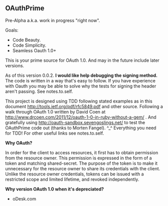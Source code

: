 **OAuthPrime**
---
Pre-Alpha a.k.a. work in progress "right now".

Goals:
 * Code Beauty.
 * Code Simplicity.
 * Seamless Oauth 1.0+

This is your prime source for OAuth 1.0.  And may in the future
include later versions.

As of this version 0.0.2. **I would like help debugging the signing
method.**  The code is written in a way that's easy to follow.  If
you have experience with Oauth you may be able to solve why the
tests for signing the header aren't passing.  See notes.to.self.

This project is designed using TDD following stated examples as in
this document http://tools.ietf.org/pdf/rfc5849.pdf and other source.
Following a walk through OAuth 1.0 written by David Coen at
http://www.drcoen.com/2011/12/oauth-1-0-in-ruby-without-a-gem/ .  And
gratefully using http://oauth-sandbox.sevengoslings.net/ to test
the OAuthPrime code out (thanks to Morten Fangel). ^_^
Everything you need for TDD!  For other useful links see notes.to.self.

**Why OAuth?**

In order for the client to access resources, it first has to obtain
permission from the resource owner. This permission is expressed in
the form of a token and matching shared-secret. The purpose of the
token is to make it unnecessary for the resource owner to share its
credentials with the client. Unlike the resource owner credentials,
tokens can be issued with a restricted scope and limited lifetime,
and revoked independently.

**Why version OAuth 1.0 when it's depreciated?**

 * oDesk.com
